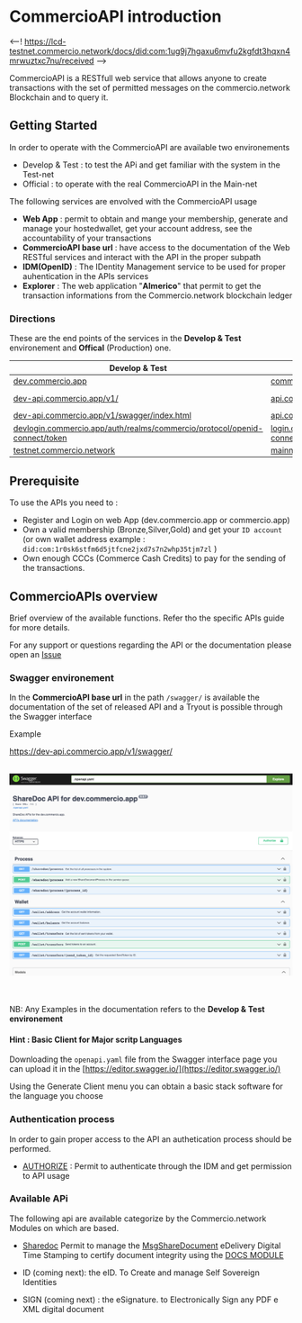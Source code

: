 # CommercioAPI introduction

<!-- npm run docs:serve  -->
<--! https://lcd-testnet.commercio.network/docs/did:com:1ug9j7hgaxu6mvfu2kgfdt3hqxn4mrwuztxc7nu/received -->


CommercioAPI is a RESTfull web service  that  allows anyone to create transactions  with the set of permitted messages on the commercio.network  Blockchain 
and to query it. 

## Getting Started

In order to operate with the CommercioAPI are available two environements 
* Develop & Test : to test the APi and get familiar with the system in the Test-net
* Official  : to operate with the real CommercioAPI in the Main-net

The following services are envolved  with the CommercioAPI usage

*  <strong>Web App</strong> : permit to obtain and mange your membership, generate and manage your hostedwallet, get your account address, see the accountability of your transactions
*  <strong>CommercioAPI base url</strong>  : have access to the documentation of the Web RESTful services and interact with the API in the proper subpath
*  <strong>IDM(OpenID)</strong>  : The IDentity Management service to be used for proper auhentication in the APIs services 
*  <strong>Explorer</strong>  : The web application "**Almerico**" that permit to get the transaction informations from the Commercio.network blockchain ledger

### Directions 

These are the end points of the services in the **Develop & Test** environement and **Offical** (Production) one.

| Develop & Test | Official  | Note |
| --- | --- | ---|
| <a href="https://dev.commercio.app" target="_blank">dev.commercio.app</a>| <a href="https://commercio.app" target="_blank">commercio.app</a>  | Web App   |
| [dev-api.commercio.app/v1/](https://dev-api.commercio.app/v1/) | [api.commercio.app/v1/](https://api.commercio.app/v1/)  | CommercioAPI base url  |
| [dev-api.commercio.app/v1/swagger/index.html](https://dev-api.commercio.app/v1/swagger/index.html) | [api.commercio.app/v1/swagger/index.html](https://api.commercio.app/v1/swagger/index.html)  | Swagger  |
| <a href="https://devlogin.commercio.app/auth/realms/commercio/protocol/openid-connect/token" target="_blank">devlogin.commercio.app/auth/realms/commercio/protocol/openid-connect/token</a> | <a href="https://login.commercio.app/auth/realms/commercio/protocol/openid-connect/token" target="_blank">login.commercio.app/auth/realms/commercio/protocol/openid-connect/token</a>    | IDM(OpenID)  |
| <a href="https://testnet.commercio.network" target="_blank">testnet.commercio.network</a>  | <a href="https://mainnet.commercio.network" target="_blank">mainnet.commercio.network</a>   | Explorer |




## Prerequisite 

To use the APIs you need to : 

* Register and Login on web App (dev.commercio.app or commercio.app)
* Own a valid membership (Bronze,Silver,Gold) and get your `ID account`  (or own wallet address  example : `did:com:1r0sk6stfm6d5jtfcne2jxd7s7n2whp35tjm7zl` )
* Own enough CCCs (Commerce Cash Credits) to pay for the sending of the transactions.


## CommercioAPIs overview
Brief overview of the available functions. Refer tho the specific APIs guide for more details.

For any support or questions regarding the API or the documentation please open an <a href="https://github.com/commercionetwork/commercionetwork/issues" target="_blank">Issue </a>


### Swagger environement
In the **CommercioAPI base url**  in the path `/swagger/` is available the documentation of the set of released API  and a Tryout is possible through the Swagger interface

Example 

https://dev-api.commercio.app/v1/swagger/
<br><br>

<img src="./img/swagger.png"> 

<br><br>
NB: Any Examples in the documentation refers to the **Develop & Test environement**


#### Hint : Basic Client for Major scritp Languages 

Downloading the `openapi.yaml` file from the Swagger interface page you can upload it in the  [https://editor.swagger.io/](https://editor.swagger.io/) 

Using the Generate Client menu you can obtain a basic stack software for the language you choose 



### Authentication process  
In order to gain proper access to the API an authetication process should be performed.

* <a href="/app_developers/commercioapi-authentication.html">AUTHORIZE</a> : Permit to authenticate through the IDM and get permission to API usage

### Available APi

The following api are available categorize by the Commercio.network Modules on which are based.


* <a href="/app_developers/commercioapi-sharedoc.html">Sharedoc</a> Permit to manage the  <a href="/x/documents/#sending-a-document">MsgShareDocument</a>  eDelivery Digital Time Stamping to certify document integrity  using the <a href="/x/documents/#docs">DOCS MODULE</a> 





* ID (coming next): the eID. To Create and manage Self Sovereign Identities

* SIGN  (coming next) : the eSignature. to Electronically Sign any PDF e XML digital document
